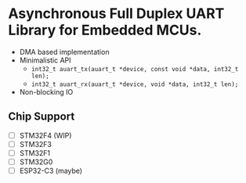 # Asynchronous Full Duplex UART Library for Embedded MCUs.

- DMA based implementation
- Minimalistic API
  - `int32_t auart_tx(auart_t *device, const void *data, int32_t len);`
  - `int32_t auart_rx(auart_t *device, void *data, int32_t len);`
- Non-blocking IO

## Chip Support
- [ ] STM32F4 (WIP)
- [ ] STM32F3
- [ ] STM32F1
- [ ] STM32G0
- [ ] ESP32-C3 (maybe)